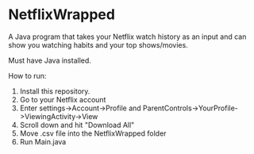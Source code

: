 # NetflixWrapped
A Java program that takes your Netflix watch history as an input and can show you watching habits and your top shows/movies.

Must have Java installed.

How to run:
1. Install this repository.
2. Go to your Netflix account
3. Enter settings->Account->Profile and ParentControls->YourProfile->ViewingActivity->View
4. Scroll down and hit "Download All"
5. Move .csv file into the NetflixWrapped folder
6. Run Main.java
